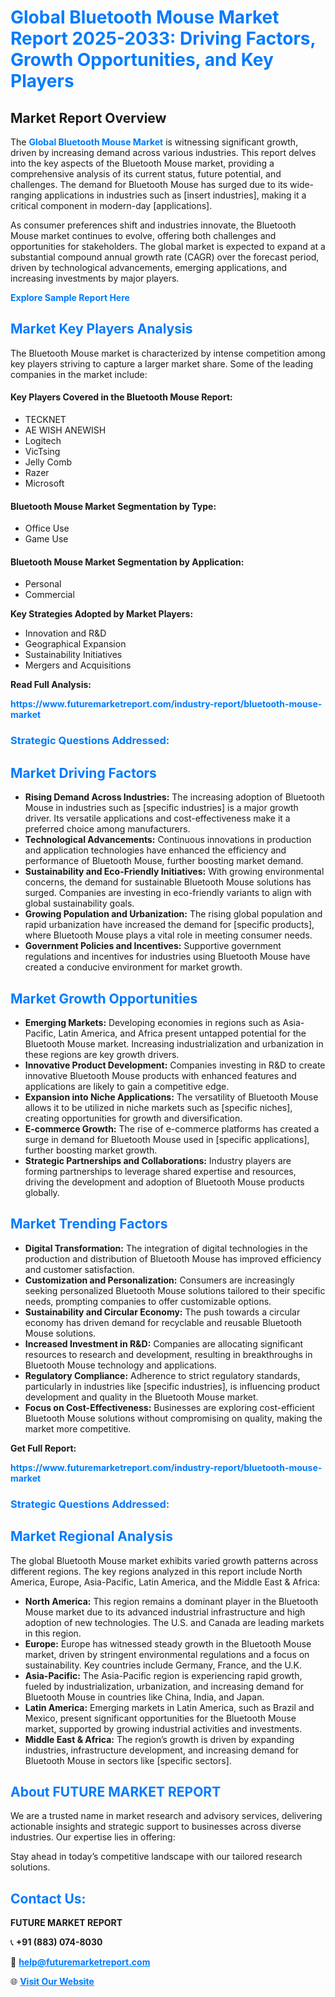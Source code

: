 <h1 style="color: #007BFF;">Global Bluetooth Mouse Market Report 2025-2033: Driving Factors, Growth Opportunities, and Key Players</h1>

<section id="overview">
<h2>Market Report Overview</h2>
<p>The <a href="https://www.futuremarketreport.com/industry-report/bluetooth-mouse-market" style="color: #007BFF; text-decoration: none;"><strong>Global Bluetooth Mouse Market</strong></a> is witnessing significant growth, driven by increasing demand across various industries. This report delves into the key aspects of the Bluetooth Mouse market, providing a comprehensive analysis of its current status, future potential, and challenges. The demand for Bluetooth Mouse has surged due to its wide-ranging applications in industries such as [insert industries], making it a critical component in modern-day [applications].</p>
<p>As consumer preferences shift and industries innovate, the Bluetooth Mouse market continues to evolve, offering both challenges and opportunities for stakeholders. The global market is expected to expand at a substantial compound annual growth rate (CAGR) over the forecast period, driven by technological advancements, emerging applications, and increasing investments by major players.</p>
</section>

<section id="overview">
<p><a href="https://www.futuremarketreport.com/request-sample/reportId=81819" style="color: #007BFF; text-decoration: none;"><strong>Explore Sample Report Here</strong></a></p>
</section>

<section id="key-players">
<h2 style="color: #007BFF;">Market Key Players Analysis</h2>
<p>The Bluetooth Mouse market is characterized by intense competition among key players striving to capture a larger market share. Some of the leading companies in the market include:</p>
<h4>Key Players Covered in the Bluetooth Mouse Report:</h4>
<ul><li>TECKNET</li><li>AE WISH ANEWISH</li><li>Logitech</li><li>VicTsing</li><li>Jelly Comb</li><li>Razer</li><li>Microsoft</li></ul>
<h4>Bluetooth Mouse Market Segmentation by Type:</h4>
<ul><li>Office Use</li><li>Game Use</li></ul>

<h4>Bluetooth Mouse Market Segmentation by Application:</h4>
<ul><li>Personal</li><li>Commercial</li></ul>
<p><strong>Key Strategies Adopted by Market Players:</strong></p>
<ul>
<li>Innovation and R&D</li>
<li>Geographical Expansion</li>
<li>Sustainability Initiatives</li>
<li>Mergers and Acquisitions</li>
</ul>
</section>

<section>
<p><strong>Read Full Analysis: </strong></p><a href="https://www.futuremarketreport.com/industry-report/bluetooth-mouse-market" style="color: #007BFF; text-decoration: none;"><strong>https://www.futuremarketreport.com/industry-report/bluetooth-mouse-market</strong></a>
<h3 style="color: #007BFF;">Strategic Questions Addressed:</h3>
</section>

<section id="driving-factors">
<h2 style="color: #007BFF;">Market Driving Factors</h2>
<ul>
<li><strong>Rising Demand Across Industries:</strong> The increasing adoption of Bluetooth Mouse in industries such as [specific industries] is a major growth driver. Its versatile applications and cost-effectiveness make it a preferred choice among manufacturers.</li>
<li><strong>Technological Advancements:</strong> Continuous innovations in production and application technologies have enhanced the efficiency and performance of Bluetooth Mouse, further boosting market demand.</li>
<li><strong>Sustainability and Eco-Friendly Initiatives:</strong> With growing environmental concerns, the demand for sustainable Bluetooth Mouse solutions has surged. Companies are investing in eco-friendly variants to align with global sustainability goals.</li>
<li><strong>Growing Population and Urbanization:</strong> The rising global population and rapid urbanization have increased the demand for [specific products], where Bluetooth Mouse plays a vital role in meeting consumer needs.</li>
<li><strong>Government Policies and Incentives:</strong> Supportive government regulations and incentives for industries using Bluetooth Mouse have created a conducive environment for market growth.</li>
</ul>
</section>

<section id="growth-opportunities">
<h2 style="color: #007BFF;">Market Growth Opportunities</h2>
<ul>
<li><strong>Emerging Markets:</strong> Developing economies in regions such as Asia-Pacific, Latin America, and Africa present untapped potential for the Bluetooth Mouse market. Increasing industrialization and urbanization in these regions are key growth drivers.</li>
<li><strong>Innovative Product Development:</strong> Companies investing in R&D to create innovative Bluetooth Mouse products with enhanced features and applications are likely to gain a competitive edge.</li>
<li><strong>Expansion into Niche Applications:</strong> The versatility of Bluetooth Mouse allows it to be utilized in niche markets such as [specific niches], creating opportunities for growth and diversification.</li>
<li><strong>E-commerce Growth:</strong> The rise of e-commerce platforms has created a surge in demand for Bluetooth Mouse used in [specific applications], further boosting market growth.</li>
<li><strong>Strategic Partnerships and Collaborations:</strong> Industry players are forming partnerships to leverage shared expertise and resources, driving the development and adoption of Bluetooth Mouse products globally.</li>
</ul>
</section>

<section id="trending-factors">
<h2 style="color: #007BFF;">Market Trending Factors</h2>
<ul>
<li><strong>Digital Transformation:</strong> The integration of digital technologies in the production and distribution of Bluetooth Mouse has improved efficiency and customer satisfaction.</li>
<li><strong>Customization and Personalization:</strong> Consumers are increasingly seeking personalized Bluetooth Mouse solutions tailored to their specific needs, prompting companies to offer customizable options.</li>
<li><strong>Sustainability and Circular Economy:</strong> The push towards a circular economy has driven demand for recyclable and reusable Bluetooth Mouse solutions.</li>
<li><strong>Increased Investment in R&D:</strong> Companies are allocating significant resources to research and development, resulting in breakthroughs in Bluetooth Mouse technology and applications.</li>
<li><strong>Regulatory Compliance:</strong> Adherence to strict regulatory standards, particularly in industries like [specific industries], is influencing product development and quality in the Bluetooth Mouse market.</li>
<li><strong>Focus on Cost-Effectiveness:</strong> Businesses are exploring cost-efficient Bluetooth Mouse solutions without compromising on quality, making the market more competitive.</li>
</ul>
</section>

<section>
<p><strong>Get Full Report: </strong></p><a href="https://www.futuremarketreport.com/industry-report/bluetooth-mouse-market" style="color: #007BFF; text-decoration: none;"><strong>https://www.futuremarketreport.com/industry-report/bluetooth-mouse-market</strong></a>
<h3 style="color: #007BFF;">Strategic Questions Addressed:</h3>
</section>


<section id="regional-analysis">
<h2 style="color: #007BFF;">Market Regional Analysis</h2>
<p>The global Bluetooth Mouse market exhibits varied growth patterns across different regions. The key regions analyzed in this report include North America, Europe, Asia-Pacific, Latin America, and the Middle East & Africa:</p>
<ul>
<li><strong>North America:</strong> This region remains a dominant player in the Bluetooth Mouse market due to its advanced industrial infrastructure and high adoption of new technologies. The U.S. and Canada are leading markets in this region.</li>
<li><strong>Europe:</strong> Europe has witnessed steady growth in the Bluetooth Mouse market, driven by stringent environmental regulations and a focus on sustainability. Key countries include Germany, France, and the U.K.</li>
<li><strong>Asia-Pacific:</strong> The Asia-Pacific region is experiencing rapid growth, fueled by industrialization, urbanization, and increasing demand for Bluetooth Mouse in countries like China, India, and Japan.</li>
<li><strong>Latin America:</strong> Emerging markets in Latin America, such as Brazil and Mexico, present significant opportunities for the Bluetooth Mouse market, supported by growing industrial activities and investments.</li>
<li><strong>Middle East & Africa:</strong> The region’s growth is driven by expanding industries, infrastructure development, and increasing demand for Bluetooth Mouse in sectors like [specific sectors].</li>
</ul>
</section>

<footer>
<h2 style="color: #007BFF;">About FUTURE MARKET REPORT</h2>
<p>We are a trusted name in market research and advisory services, delivering actionable insights and strategic support to businesses across diverse industries. Our expertise lies in offering:</p>

<p>Stay ahead in today’s competitive landscape with our tailored research solutions.</p>

<h2 style="color: #007BFF;">Contact Us:</h2>
<p><strong>FUTURE MARKET REPORT</strong></p>
<p>📞 <strong>+91 (883) 074-8030</strong></p>
<p>📧 <strong><a href="mailto:help@futuremarketreport.com" style="color: #007BFF;">help@futuremarketreport.com</a></strong></p>
<p>🌐 <strong><a href="https://www.futuremarketreport.com/" style="color: #007BFF;">Visit Our Website</a></strong></p>
</footer>